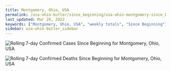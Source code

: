 ```yaml
---
title: Montgomery, Ohio, USA
permalink: /usa-ohio-butler/since_beginning/usa-ohio-montgomery-since_beginning.html
last_updated: Mar 29, 2022
keywords: ["Montgomery, Ohio, USA", "weekly totals", "Since Beginning"]
sidebar: usa-ohio-butler_sidebar
---
```


![Rolling 7-day Confirmed Cases Since Beginning for Montgomery, Ohio, USA](/covid_tracker/images/graphs/usa-ohio-montgomery-rolling_7_days_confirmed-since_beginning_graph.png)

![Rolling 7-day Confirmed Deaths Since Beginning for Montgomery, Ohio, USA](/covid_tracker/images/graphs/usa-ohio-montgomery-rolling_7_days_deaths-since_beginning_graph.png)
